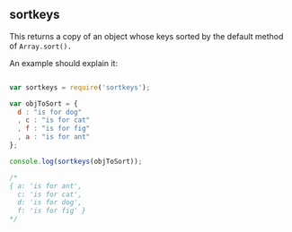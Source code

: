 sortkeys
--------

This returns a copy of an object whose keys sorted by the default method of 
`Array.sort().`

An example should explain it:

```javascript

var sortkeys = require('sortkeys');

var objToSort = {
  d : "is for dog"
  , c : "is for cat"
  , f : "is for fig"
  , a : "is for ant"
};

console.log(sortkeys(objToSort));

/*
{ a: 'is for ant',
  c: 'is for cat',
  d: 'is for dog',
  f: 'is for fig' }
*/
```